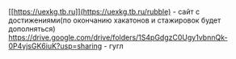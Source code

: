 [[https://uexkg.tb.ru]](https://uexkg.tb.ru/rubble) - сайт с достижениями(по окончанию хакатонов и стажировок будет дополняться)
https://drive.google.com/drive/folders/1S4pGdgzC0Ugy1vbnnQk-0P4yjsGK6iuK?usp=sharing - гугл 
